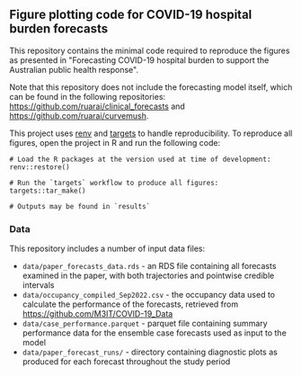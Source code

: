 ## Figure plotting code for COVID-19 hospital burden forecasts

This repository contains the minimal code required to reproduce the figures as presented in "Forecasting COVID-19 hospital burden to support the Australian public health response".

Note that this repository does not include the forecasting model itself, which can be found in the following repositories: https://github.com/ruarai/clinical_forecasts and https://github.com/ruarai/curvemush.

This project uses [renv](https://cran.r-project.org/web/packages/renv/vignettes/renv.html) and [targets](https://books.ropensci.org/targets/) to handle reproducibility. To reproduce all figures, open the project in R and run the following code:

```
# Load the R packages at the version used at time of development:
renv::restore()

# Run the `targets` workflow to produce all figures:
targets::tar_make()

# Outputs may be found in `results`
```

### Data

This repository includes a number of input data files:

- `data/paper_forecasts_data.rds` - an RDS file containing all forecasts examined in the paper, with both trajectories and pointwise credible intervals
- `data/occupancy_compiled_Sep2022.csv` - the occupancy data used to calculate the performance of the forecasts, retrieved from https://github.com/M3IT/COVID-19_Data
- `data/case_performance.parquet` - parquet file containing summary performance data for the ensemble case forecasts used as input to the model
- `data/paper_forecast_runs/` - directory containing diagnostic plots as produced for each forecast throughout the study period






